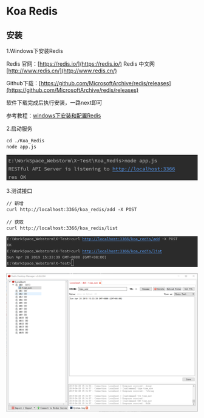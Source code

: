 # Koa Redis

## 安装

1.Windows下安装Redis

Redis 官网：[https://redis.io/](https://redis.io/)
Redis 中文网 [http://www.redis.cn/](http://www.redis.cn/)

Github下载：[https://github.com/MicrosoftArchive/redis/releases](https://github.com/MicrosoftArchive/redis/releases)

软件下载完成后执行安装，一路next即可

参考教程：[windows下安装和配置Redis](https://www.jianshu.com/p/e16d23e358c0)

2.启动服务

```
cd ./Koa_Redis
node app.js
```
![](./docs/20190428153642001.png)

3.测试接口

```
// 新增
curl http://localhost:3366/koa_redis/add -X POST

// 获取
curl http://localhost:3366/koa_redis/list
```
![](./docs/20190428153642002.png)

![Redis Desktop Manager](./docs/20190428153642003.png)
